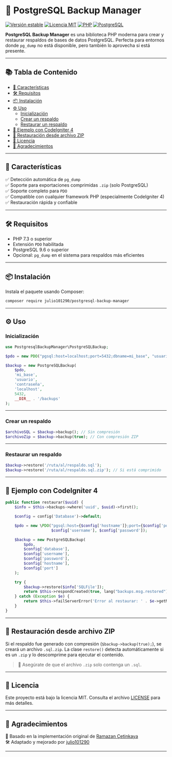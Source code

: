# 🐘 PostgreSQL Backup Manager

[![Versión estable](https://img.shields.io/badge/versi%C3%B3n-estable-brightgreen)](https://github.com/julio101290/psql-backup/releases)
[![Licencia MIT](https://img.shields.io/badge/Licencia-MIT-blue)](LICENSE)
[![PHP](https://img.shields.io/badge/PHP-7.3%2B%20|%208.x-blue.svg)](https://www.php.net/)
[![PostgreSQL](https://img.shields.io/badge/PostgreSQL-9.6%2B-blue.svg)](https://www.postgresql.org/)

**PostgreSQL Backup Manager** es una biblioteca PHP moderna para crear y restaurar respaldos de bases de datos PostgreSQL. Perfecta para entornos donde `pg_dump` no está disponible, pero también lo aprovecha si está presente.

---

## 📚 Tabla de Contenido

- [🚀 Características](#-características)
- [🛠️ Requisitos](#️-requisitos)
- [📦 Instalación](#-instalación)
- [⚙️ Uso](#️-uso)
  - [Inicialización](#inicialización)
  - [Crear un respaldo](#crear-un-respaldo)
  - [Restaurar un respaldo](#restaurar-un-respaldo)
- [🔌 Ejemplo con CodeIgniter 4](#-ejemplo-con-codeigniter-4)
- [🧪 Restauración desde archivo ZIP](#-restauración-desde-archivo-zip)
- [🧾 Licencia](#-licencia)
- [🙌 Agradecimientos](#-agradecimientos)

---

## 🚀 Características

✅ Detección automática de `pg_dump`  
✅ Soporte para exportaciones comprimidas `.zip` (solo PostgreSQL)  
✅ Soporte completo para `PDO`  
✅ Compatible con cualquier framework PHP (especialmente CodeIgniter 4)  
✅ Restauración rápida y confiable

---

## 🛠️ Requisitos

- PHP 7.3 o superior
- Extensión `PDO` habilitada
- PostgreSQL 9.6 o superior
- Opcional: `pg_dump` en el sistema para respaldos más eficientes

---

## 📦 Instalación

Instala el paquete usando Composer:

```bash
composer require julio101290/postgresql-backup-manager
```

---

## ⚙️ Uso

### Inicialización

```php
use PostgresqlBackupManager\PostgreSQLBackup;

$pdo = new PDO("pgsql:host=localhost;port=5432;dbname=mi_base", "usuario", "contraseña");

$backup = new PostgreSQLBackup(
    $pdo,
    'mi_base',
    'usuario',
    'contraseña',
    'localhost',
    5432,
    __DIR__ . '/backups'
);
```

---

### Crear un respaldo

```php
$archivoSQL = $backup->backup(); // Sin compresión
$archivoZip = $backup->backup(true); // Con compresión ZIP
```

---

### Restaurar un respaldo

```php
$backup->restore('/ruta/al/respaldo.sql');
$backup->restore('/ruta/al/respaldo.sql.zip'); // Si está comprimido
```

---

## 🔌 Ejemplo con CodeIgniter 4

```php
public function restaurar($uuid) {
    $info = $this->backups->where('uuid', $uuid)->first();

    $config = config('Database')->default;

    $pdo = new \PDO("pgsql:host={$config['hostname']};port={$config['port']};dbname={$config['database']}",
                    $config['username'], $config['password']);

    $backup = new PostgreSQLBackup(
        $pdo,
        $config['database'],
        $config['username'],
        $config['password'],
        $config['hostname'],
        $config['port']
    );

    try {
        $backup->restore($info['SQLFile']);
        return $this->respondCreated(true, lang("backups.msg.restored"));
    } catch (Exception $e) {
        return $this->failServerError('Error al restaurar: ' . $e->getMessage());
    }
}
```

---

## 🧪 Restauración desde archivo ZIP

Si el respaldo fue generado con compresión (`$backup->backup(true);`), se creará un archivo `.sql.zip`. La clase `restore()` detecta automáticamente si es un `.zip` y lo descomprime para ejecutar el contenido.

> 📌 Asegúrate de que el archivo `.zip` solo contenga un `.sql`.

---

## 🧾 Licencia

Este proyecto está bajo la licencia MIT. Consulta el archivo [LICENSE](LICENSE) para más detalles.

---

## 🙌 Agradecimientos

🔧 Basado en la implementación original de [Ramazan Çetinkaya](https://github.com/ramazancetinkaya/mysql-backup)  
🛠️ Adaptado y mejorado por [julio101290](https://github.com/julio101290)

---
